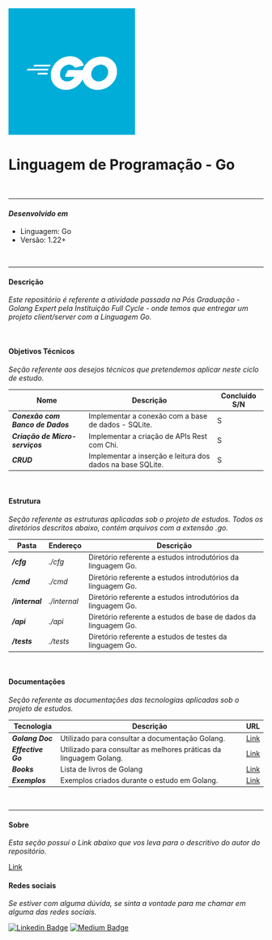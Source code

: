 <img src="https://github.com/DiegoJCordeiro/DiegoJCordeiro/blob/main/assets/Go-logo.png" width=250>

# Linguagem de Programação - Go

</br>

<hr>


#### ***Desenvolvido em***

- Linguagem: Go
- Versão: 1.22+

</br>

<hr>

#### **Descrição**

*Este repositório é referente a atividade passada na Pós Graduação - Golang Expert pela Instituição Full Cycle - onde temos que entregar um projeto client/server com a Linguagem Go.*

</br>

#### **Objetivos Técnicos**

*Seção referente aos desejos técnicos que pretendemos aplicar neste ciclo de estudo.*

| Nome                           | Descrição                                                  | Concluído S/N |
|--------------------------------|------------------------------------------------------------|--------------|
| ***Conexão com Banco de Dados*** | Implementar a conexão com a base de dados - SQLite.        | S            |
| ***Criação de Micro-serviços*** | Implementar a criação de APIs Rest com Chi.                | S            |
| ***CRUD***                     | Implementar a inserção e leitura dos dados na base SQLite. | S            |

</br>

#### **Estrutura**

*Seção referente as estruturas aplicadas sob o projeto de estudos. Todos os diretórios descritos abaixo, contém arquivos com a extensão .go.*

| Pasta           | Endereço     | Descrição                                                                           |
|-----------------|--------------|-------------------------------------------------------------------------------------|
| ***/cfg***      | *./cfg*      | Diretório referente a estudos introdutórios da linguagem Go.                        |
| ***/cmd***      | *./cmd*      | Diretório referente a estudos introdutórios da linguagem Go.                        |
| ***/internal*** | *./internal* | Diretório referente a estudos introdutórios da linguagem Go.                        |
| ***/api***      | *./api* | Diretório referente a estudos de base de dados da linguagem Go.                     |
| ***/tests***    | *./tests* | Diretório referente a estudos de testes da linguagem Go.                            |

</br>

#### **Documentações**

*Seção referente as documentações das tecnologias aplicadas sob o projeto de estudos.*

| Tecnologia         | Descrição                                                          | URL                                        |
|--------------------|--------------------------------------------------------------------|--------------------------------------------|
| ***Golang Doc***   | Utilizado para consultar a documentação Golang.                    | [Link](https://go.dev/doc/)                |
| ***Effective Go*** | Utilizado para consultar as melhores práticas da linguagem Golang. | [Link](https://go.dev/doc/effective_go)    |
| ***Books***        | Lista de livros de Golang                                          | [Link](https://github.com/dariubs/GoBooks) | 
| ***Exemplos***     | Exemplos criados durante o estudo em Golang.                       | [Link](./docs/pages/Examples.md)           |

</br>

<hr>


#### **Sobre**

*Esta seção possuí o Link abaixo que vos leva para o descritivo do autor do repositório.*

[Link](./docs/pages/Author.md)

#### **Redes sociais**

*Se estiver com alguma dúvida, se sinta a vontade para me chamar em alguma das redes sociais.*

[![Linkedin Badge](https://img.shields.io/badge/-Linkedin-blue?style=for-the-badge&logo=Linkedin&logoColor=white&link=https://github.com/DiegoJCordeiro)](https://www.linkedin.com/in/diego-cordeiro-552948229/) [![Medium Badge](https://img.shields.io/badge/-Medium-black?style=for-the-badge&logo=Medium&logoColor=white&link=https://github.com/DiegoJCordeiro)](https://medium.com/@diegocordeiro.contatos) 